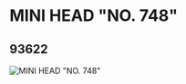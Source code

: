 # MINI HEAD "NO. 748"
## 93622
![MINI HEAD "NO. 748"](https://lc-www-live-s.legocdn.com/media/bricks/5/2/4611432.jpg)